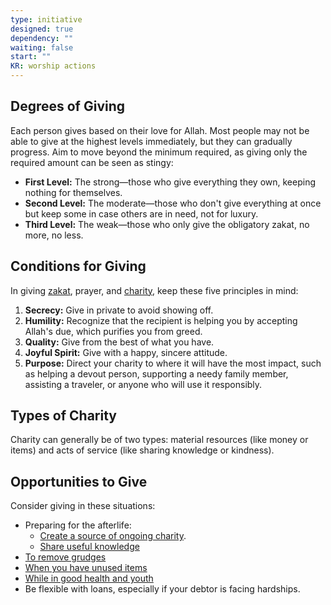 ```yaml
---
type: initiative
designed: true
dependency: ""
waiting: false
start: ""
KR: worship actions
---
```


## Degrees of Giving

Each person gives based on their love for Allah. Most people may not be able to give at the highest levels immediately, but they can gradually progress. Aim to move beyond the minimum required, as giving only the required amount can be seen as stingy:

* **First Level:** The strong—those who give everything they own, keeping nothing for themselves.
* **Second Level:** The moderate—those who don't give everything at once but keep some in case others are in need, not for luxury.
* **Third Level:** The weak—those who only give the obligatory zakat, no more, no less.

## Conditions for Giving

In giving [zakat](docs/sidebar1/Processes/Pay%20zakat.md), prayer, and [charity](docs/sidebar1/Processes/Give%20happily.md), keep these five principles in mind:

1. **Secrecy:** Give in private to avoid showing off.
2. **Humility:** Recognize that the recipient is helping you by accepting Allah's due, which purifies you from greed.
3. **Quality:** Give from the best of what you have.
4. **Joyful Spirit:** Give with a happy, sincere attitude.
5. **Purpose:** Direct your charity to where it will have the most impact, such as helping a devout person, supporting a needy family member, assisting a traveler, or anyone who will use it responsibly.

## Types of Charity

Charity can generally be of two types: material resources (like money or items) and acts of service (like sharing knowledge or kindness).

## Opportunities to Give

Consider giving in these situations:

* Preparing for the afterlife:
	* [Create a source of ongoing charity](docs/sidebar1/Processes/Create%20source%20of%20continuous%20charity.md).
	* [Share useful knowledge](docs/sidebar1/Processes/Leave%20useful%20knowledge.md)
* [To remove grudges](docs/sidebar1/Processes/Give%20gifts.md)
* [When you have unused items](docs/sidebar1/Processes/Give%20away%20unused%20items.md)
* [While in good health and youth](docs/sidebar1/Processes/Give%20in%20charity%20in%20health%20and%20youth.md)
* Be flexible with loans, especially if your debtor is facing hardships.
